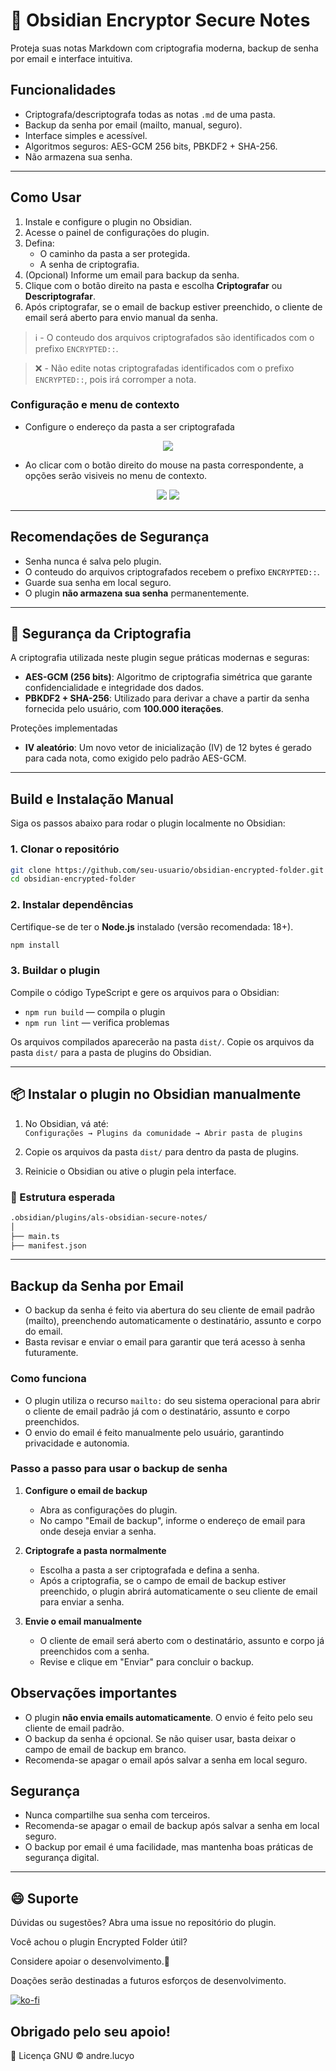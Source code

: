 
# 🔐 Obsidian Encryptor Secure Notes

 Proteja suas notas Markdown com criptografia moderna, backup de senha por email e interface intuitiva.

## Funcionalidades

- Criptografa/descriptografa todas as notas `.md` de uma pasta.
- Backup da senha por email (mailto, manual, seguro).
- Interface simples e acessível.
- Algoritmos seguros: AES-GCM 256 bits, PBKDF2 + SHA-256.
- Não armazena sua senha.

---

## Como Usar

1. Instale e configure o plugin no Obsidian.
2. Acesse o painel de configurações do plugin.
3. Defina:
   - O caminho da pasta a ser protegida.
   - A senha de criptografia.
4. (Opcional) Informe um email para backup da senha.
5. Clique com o botão direito na pasta e escolha **Criptografar** ou **Descriptografar**.
6. Após criptografar, se o email de backup estiver preenchido, o cliente de email será aberto para envio manual da senha.

> ℹ️ - O conteudo dos arquivos criptografados são identificados com o prefixo `ENCRYPTED::`.

> ❌ - Não edite notas criptografadas identificados com o prefixo `ENCRYPTED::`, pois irá corromper a nota.

### Configuração e menu de contexto

- Configure o endereço da pasta a ser criptografada

<div align="center">
    <img src="img/config-01.png">
</div>

- Ao clicar com o botão direito do mouse na pasta correspondente, a opções serão visiveis no menu de contexto.

<div align="center">
    <img src="img/menu-01.png">
    <img src="img/psw-01.png">
</div>

---

## Recomendações de Segurança

- Senha nunca é salva pelo plugin.
- O conteudo do arquivos criptografados recebem o prefixo `ENCRYPTED::`.
- Guarde sua senha em local seguro.
- O plugin **não armazena sua senha** permanentemente.

---

## 🔐 Segurança da Criptografia

A criptografia utilizada neste plugin segue práticas modernas e seguras:

- **AES-GCM (256 bits)**: Algoritmo de criptografia simétrica que garante confidencialidade e integridade dos dados.
- **PBKDF2 + SHA-256**: Utilizado para derivar a chave a partir da senha fornecida pelo usuário, com **100.000 iterações**.

Proteções implementadas

- **IV aleatório**: Um novo vetor de inicialização (IV) de 12 bytes é gerado para cada nota, como exigido pelo padrão AES-GCM.

---

## Build e Instalação Manual

Siga os passos abaixo para rodar o plugin localmente no Obsidian:

### 1. Clonar o repositório

```bash
git clone https://github.com/seu-usuario/obsidian-encrypted-folder.git
cd obsidian-encrypted-folder
```

### 2. Instalar dependências

Certifique-se de ter o **Node.js** instalado (versão recomendada: 18+).

```bash
npm install
```

### 3. Buildar o plugin

Compile o código TypeScript e gere os arquivos para o Obsidian:

- `npm run build` — compila o plugin
- `npm run lint` — verifica problemas

Os arquivos compilados aparecerão na pasta `dist/`.
Copie os arquivos da pasta `dist/` para a pasta de plugins do Obsidian.

---

## 📦 Instalar o plugin no Obsidian manualmente

1. No Obsidian, vá até:  
   `Configurações → Plugins da comunidade → Abrir pasta de plugins`

2. Copie os arquivos da pasta `dist/` para dentro da pasta de plugins.

3. Reinicie o Obsidian ou ative o plugin pela interface.

### 📁 Estrutura esperada

```bash
.obsidian/plugins/als-obsidian-secure-notes/
│
├── main.ts
├── manifest.json
```

---

## Backup da Senha por Email

- O backup da senha é feito via abertura do seu cliente de email padrão (mailto), preenchendo automaticamente o destinatário, assunto e corpo do email.
- Basta revisar e enviar o email para garantir que terá acesso à senha futuramente.

### Como funciona

- O plugin utiliza o recurso `mailto:` do seu sistema operacional para abrir o cliente de email padrão já com o destinatário, assunto e corpo preenchidos.
- O envio do email é feito manualmente pelo usuário, garantindo privacidade e autonomia.

### Passo a passo para usar o backup de senha

1. **Configure o email de backup**
   - Abra as configurações do plugin.
   - No campo "Email de backup", informe o endereço de email para onde deseja enviar a senha.

2. **Criptografe a pasta normalmente**
   - Escolha a pasta a ser criptografada e defina a senha.
   - Após a criptografia, se o campo de email de backup estiver preenchido, o plugin abrirá automaticamente o seu cliente de email para enviar a senha.

3. **Envie o email manualmente**
   - O cliente de email será aberto com o destinatário, assunto e corpo já preenchidos com a senha.
   - Revise e clique em "Enviar" para concluir o backup.

## Observações importantes

- O plugin **não envia emails automaticamente**. O envio é feito pelo seu cliente de email padrão.
- O backup da senha é opcional. Se não quiser usar, basta deixar o campo de email de backup em branco.
- Recomenda-se apagar o email após salvar a senha em local seguro.

## Segurança

- Nunca compartilhe sua senha com terceiros.
- Recomenda-se apagar o email de backup após salvar a senha em local seguro.
- O backup por email é uma facilidade, mas mantenha boas práticas de segurança digital.

---

## 😄 Suporte

Dúvidas ou sugestões? Abra uma issue no repositório do plugin.

Você achou o plugin Encrypted Folder útil?

Considere apoiar o desenvolvimento.💜

Doações serão destinadas a futuros esforços de desenvolvimento.

[![ko-fi](https://ko-fi.com/img/githubbutton_sm.svg)](https://ko-fi.com/A0A31IEVOW)

## Obrigado pelo seu apoio!

📄 Licença GNU © andre.lucyo
